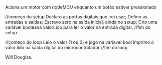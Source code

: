 Aciona um motor com nodeMCU enquanto um botão estiver pressionado

//começo do setup
	Declaro as portas digitais que irei usar;
	Defino as entradas e saídas;
	Escrevo zero na saída inicial, ainda no setup;
	Crio uma variável booleana valorLido para ler o valor na entrada digital;
//fim do setup

//começo do loop
	Leio o valor (1 ou 0) e jogo na variavel bool
	Imprimo o valor lido na saída digital do microcontrolador
//fim do loop

Will Douglas.
